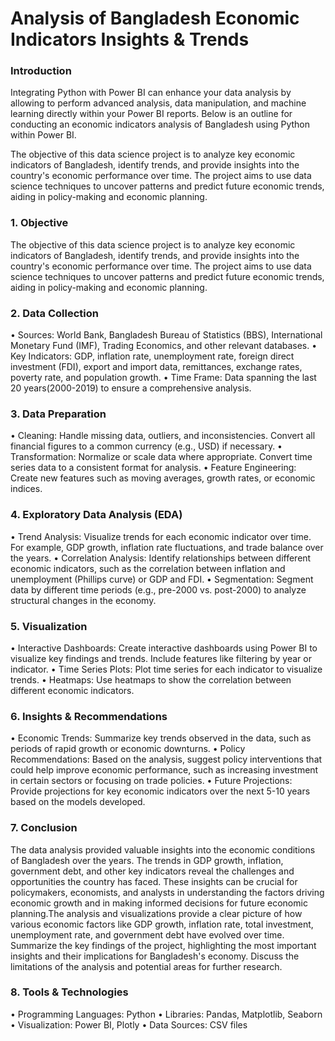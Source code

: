 # Analysis of Bangladesh Economic Indicators  Insights & Trends



### Introduction

Integrating Python with Power BI can enhance your data analysis by allowing to perform advanced analysis, data manipulation, and machine learning directly within your Power BI reports. Below is an outline for conducting an economic indicators analysis of Bangladesh using Python within Power BI.

The objective of this data science project is to analyze key economic indicators of Bangladesh, identify trends, and provide insights into the country's economic performance over time. The project aims to use data science techniques to uncover patterns and predict future economic trends, aiding in policy-making and economic planning.


 

### 1. Objective
The objective of this data science project is to analyze key economic indicators of Bangladesh, identify trends, and provide insights into the country's economic performance over time. The project aims to use data science techniques to uncover patterns and predict future economic trends, aiding in policy-making and economic planning.

### 2. Data Collection
•	Sources: World Bank, Bangladesh Bureau of Statistics (BBS), International Monetary Fund (IMF), Trading Economics, and other relevant databases.
•	Key Indicators: GDP, inflation rate, unemployment rate, foreign direct investment (FDI), export and import data, remittances, exchange rates, poverty rate, and population growth.
•	Time Frame: Data spanning the last 20 years(2000-2019) to ensure a comprehensive analysis.
### 3. Data Preparation
•	Cleaning: Handle missing data, outliers, and inconsistencies. Convert all financial figures to a common currency (e.g., USD) if necessary.
•	Transformation: Normalize or scale data where appropriate. Convert time series data to a consistent format for analysis.
•	Feature Engineering: Create new features such as moving averages, growth rates, or economic indices.
### 4. Exploratory Data Analysis (EDA)
•	Trend Analysis: Visualize trends for each economic indicator over time. For example, GDP growth, inflation rate fluctuations, and trade balance over the years.
•	Correlation Analysis: Identify relationships between different economic indicators, such as the correlation between inflation and unemployment (Phillips curve) or GDP and FDI.
•	Segmentation: Segment data by different time periods (e.g., pre-2000 vs. post-2000) to analyze structural changes in the economy.
### 5. Visualization
•	Interactive Dashboards: Create interactive dashboards using Power BI to visualize key findings and trends. Include features like filtering by year or indicator.
•	Time Series Plots: Plot time series for each indicator to visualize trends.
•	Heatmaps: Use heatmaps to show the correlation between different economic indicators.
### 6. Insights & Recommendations
•	Economic Trends: Summarize key trends observed in the data, such as periods of rapid growth or economic downturns.
•	Policy Recommendations: Based on the analysis, suggest policy interventions that could help improve economic performance, such as increasing investment in certain sectors or focusing on trade policies.
•	Future Projections: Provide projections for key economic indicators over the next 5-10 years based on the models developed.
### 7. Conclusion
The data analysis provided valuable insights into the economic conditions of Bangladesh over the years. The trends in GDP growth, inflation, government debt, and other key indicators reveal the challenges and opportunities the country has faced. These insights can be crucial for policymakers, economists, and analysts in understanding the factors driving economic growth and in making informed decisions for future economic planning.The analysis and visualizations provide a clear picture of how various economic factors like GDP growth, inflation rate, total investment, unemployment rate, and government debt have evolved over time.
Summarize the key findings of the project, highlighting the most important insights and their implications for Bangladesh's economy. Discuss the limitations of the analysis and potential areas for further research.
### 8. Tools & Technologies
•	Programming Languages: Python
•	Libraries: Pandas, Matplotlib, Seaborn
•	Visualization: Power BI, Plotly
•	Data Sources: CSV files
